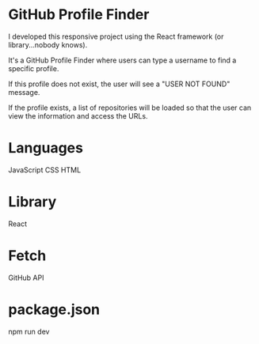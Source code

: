 # GitHub Profile Finder

I developed this responsive project using the React framework (or library...nobody knows). 

It's a GitHub Profile Finder where users can type a username to find a specific profile. 

If this profile does not exist, the user will see a "USER NOT FOUND" message. 

If the profile exists, a list of repositories will be loaded so that the user can view the information and access the URLs.

# Languages
JavaScript
CSS
HTML

# Library
React

# Fetch
GitHub API

#  package.json
npm run dev
